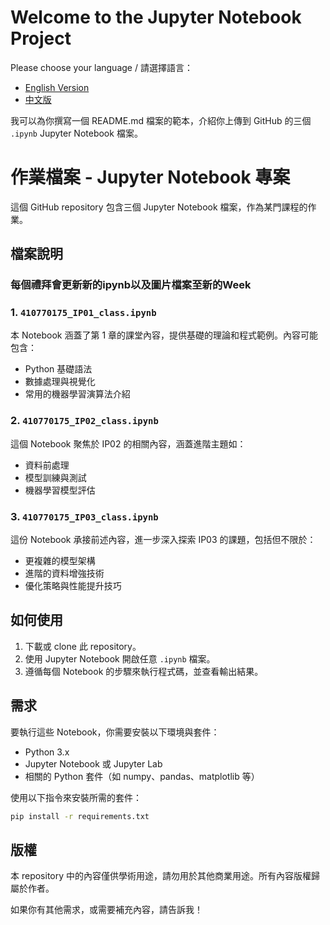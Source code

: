 # Welcome to the Jupyter Notebook Project

Please choose your language / 請選擇語言：

- [English Version](README_EN.md)
- [中文版](README_ZH.md)

我可以為你撰寫一個 README.md 檔案的範本，介紹你上傳到 GitHub 的三個 `.ipynb` Jupyter Notebook 檔案。


# 作業檔案 - Jupyter Notebook 專案

這個 GitHub repository 包含三個 Jupyter Notebook 檔案，作為某門課程的作業。

## 檔案說明
### 每個禮拜會更新新的ipynb以及圖片檔案至新的Week
### 1. `410770175_IP01_class.ipynb`
本 Notebook 涵蓋了第 1 章的課堂內容，提供基礎的理論和程式範例。內容可能包含：
- Python 基礎語法
- 數據處理與視覺化
- 常用的機器學習演算法介紹

### 2. `410770175_IP02_class.ipynb`
這個 Notebook 聚焦於 IP02 的相關內容，涵蓋進階主題如：
- 資料前處理
- 模型訓練與測試
- 機器學習模型評估

### 3. `410770175_IP03_class.ipynb`
這份 Notebook 承接前述內容，進一步深入探索 IP03 的課題，包括但不限於：
- 更複雜的模型架構
- 進階的資料增強技術
- 優化策略與性能提升技巧

## 如何使用

1. 下載或 clone 此 repository。
2. 使用 Jupyter Notebook 開啟任意 `.ipynb` 檔案。
3. 遵循每個 Notebook 的步驟來執行程式碼，並查看輸出結果。

## 需求

要執行這些 Notebook，你需要安裝以下環境與套件：
- Python 3.x
- Jupyter Notebook 或 Jupyter Lab
- 相關的 Python 套件（如 numpy、pandas、matplotlib 等）

使用以下指令來安裝所需的套件：

```bash
pip install -r requirements.txt
```

## 版權

本 repository 中的內容僅供學術用途，請勿用於其他商業用途。所有內容版權歸屬於作者。



如果你有其他需求，或需要補充內容，請告訴我！

